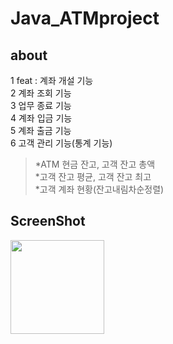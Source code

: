 # Java_ATMproject

## about
1 feat : 계좌 개설 기능    
2 계좌 조회 기능    
3 업무 종료 기능    
4 계좌 입금 기능    
5 계좌 출금 기능    
6 고객 관리 기능(통계 기능)    
 > *ATM 현금 잔고, 고객 잔고 총액    
 > *고객 잔고 평균, 고객 잔고 최고    
 > *고객 계좌 현황(잔고내림차순정렬)     
 
 ## ScreenShot
 <img src="https://user-images.githubusercontent.com/51106039/87754974-088b5580-c841-11ea-913e-f2ff33c89816.JPG" width="150px">
